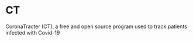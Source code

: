 # CT
CoronaTracter (CT), a free and open source program used to track patients infected with Covid-19
